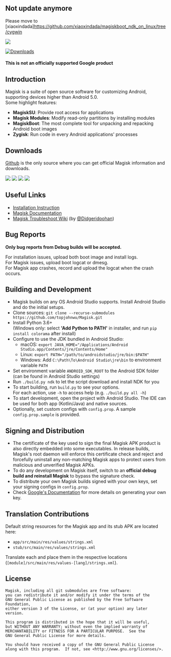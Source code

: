 ## Not update anymore    
Please move to [xiaoxindada]https://github.com/xiaoxindada/magiskboot_ndk_on_linux/tree/cygwin    

![](docs/images/logo.png)

[![Downloads](https://img.shields.io/badge/dynamic/json?color=green&label=Downloads&query=totalString&url=https%3A%2F%2Fraw.githubusercontent.com%2Ftopjohnwu%2Fmagisk-files%2Fcount%2Fcount.json&cacheSeconds=1800)](https://raw.githubusercontent.com/topjohnwu/magisk-files/count/count.json)

#### This is not an officially supported Google product

## Introduction

Magisk is a suite of open source software for customizing Android, supporting devices higher than Android 5.0.<br>
Some highlight features:

- **MagiskSU**: Provide root access for applications
- **Magisk Modules**: Modify read-only partitions by installing modules
- **MagiskBoot**: The most complete tool for unpacking and repacking Android boot images
- **Zygisk**: Run code in every Android applications' processes

## Downloads

[Github](https://github.com/topjohnwu/Magisk/) is the only source where you can get official Magisk information and downloads.

[![](https://img.shields.io/badge/Magisk-v25.1-blue)](https://github.com/topjohnwu/Magisk/releases/tag/v25.1)
[![](https://img.shields.io/badge/Magisk%20Beta-v25.1-blue)](https://github.com/topjohnwu/Magisk/releases/tag/v25.1)
[![](https://img.shields.io/badge/Magisk-Canary-red)](https://raw.githubusercontent.com/topjohnwu/magisk-files/canary/app-release.apk)
[![](https://img.shields.io/badge/Magisk-Debug-red)](https://raw.githubusercontent.com/topjohnwu/magisk-files/canary/app-debug.apk)

## Useful Links

- [Installation Instruction](https://topjohnwu.github.io/Magisk/install.html)
- [Magisk Documentation](https://topjohnwu.github.io/Magisk/)
- [Magisk Troubleshoot Wiki](https://www.didgeridoohan.com/magisk/HomePage) (by [@Didgeridoohan](https://github.com/Didgeridoohan))

## Bug Reports

**Only bug reports from Debug builds will be accepted.**

For installation issues, upload both boot image and install logs.<br>
For Magisk issues, upload boot logcat or dmesg.<br>
For Magisk app crashes, record and upload the logcat when the crash occurs.

## Building and Development

- Magisk builds on any OS Android Studio supports. Install Android Studio and do the initial setups.
- Clone sources: `git clone --recurse-submodules https://github.com/topjohnwu/Magisk.git`
- Install Python 3.6+ \
  (Windows only: select **'Add Python to PATH'** in installer, and run `pip install colorama` after install)
- Configure to use the JDK bundled in Android Studio:
  - macOS: `export JAVA_HOME="/Applications/Android Studio.app/Contents/jre/Contents/Home"`
  - Linux: `export PATH="/path/to/androidstudio/jre/bin:$PATH"`
  - Windows: Add `C:\Path\To\Android Studio\jre\bin` to environment variable `PATH`
- Set environment variable `ANDROID_SDK_ROOT` to the Android SDK folder (can be found in Android Studio settings)
- Run `./build.py ndk` to let the script download and install NDK for you
- To start building, run `build.py` to see your options. \
  For each action, use `-h` to access help (e.g. `./build.py all -h`)
- To start development, open the project with Android Studio. The IDE can be used for both app (Kotlin/Java) and native sources.
- Optionally, set custom configs with `config.prop`. A sample `config.prop.sample` is provided.

## Signing and Distribution

- The certificate of the key used to sign the final Magisk APK product is also directly embedded into some executables. In release builds, Magisk's root daemon will enforce this certificate check and reject and forcefully uninstall any non-matching Magisk apps to protect users from malicious and unverified Magisk APKs.
- To do any development on Magisk itself, switch to an **official debug build and reinstall Magisk** to bypass the signature check.
- To distribute your own Magisk builds signed with your own keys, set your signing configs in `config.prop`.
- Check [Google's Documentation](https://developer.android.com/studio/publish/app-signing.html#generate-key) for more details on generating your own key.

## Translation Contributions

Default string resources for the Magisk app and its stub APK are located here:

- `app/src/main/res/values/strings.xml`
- `stub/src/main/res/values/strings.xml`

Translate each and place them in the respective locations (`[module]/src/main/res/values-[lang]/strings.xml`).

## License

    Magisk, including all git submodules are free software:
    you can redistribute it and/or modify it under the terms of the
    GNU General Public License as published by the Free Software Foundation,
    either version 3 of the License, or (at your option) any later version.

    This program is distributed in the hope that it will be useful,
    but WITHOUT ANY WARRANTY; without even the implied warranty of
    MERCHANTABILITY or FITNESS FOR A PARTICULAR PURPOSE.  See the
    GNU General Public License for more details.

    You should have received a copy of the GNU General Public License
    along with this program.  If not, see <http://www.gnu.org/licenses/>.
